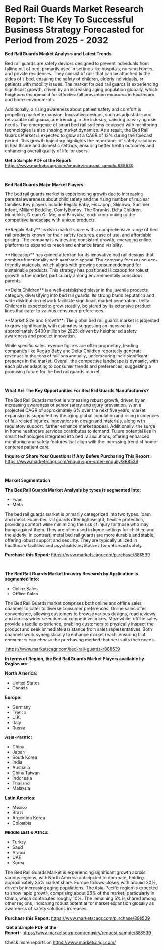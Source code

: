 <p><h1>Bed Rail Guards Market Research Report: The Key To Successful Business Strategy Forecasted for Period from 2025 - 2032</h1></p><p><strong>Bed Rail Guards Market Analysis and Latest Trends</strong></p>
<p><p>Bed rail guards are safety devices designed to prevent individuals from falling out of bed, primarily used in settings like hospitals, nursing homes, and private residences. They consist of rails that can be attached to the sides of a bed, ensuring the safety of children, elderly individuals, or patients with mobility issues. The market for bed rail guards is experiencing significant growth, driven by an increasing aging population globally, which heightens the demand for effective fall prevention measures in healthcare and home environments.</p><p>Additionally, a rising awareness about patient safety and comfort is propelling market expansion. Innovative designs, such as adjustable and retractable rail guards, are trending in the industry, catering to varying user needs. The emergence of smart bed rail systems equipped with monitoring technologies is also shaping market dynamics. As a result, the Bed Rail Guards Market is expected to grow at a CAGR of 13% during the forecast period. This growth trajectory highlights the importance of safety solutions in healthcare and domestic settings, ensuring better health outcomes and enhancing overall quality of life for users.</p></p>
<p><strong>Get a Sample PDF of the Report:&nbsp;</strong> <a href="https://www.marketscagr.com/enquiry/request-sample/888539?utm_campaign=2126&utm_medium=2&utm_source=Github&utm_content=ia&utm_term=07022025&utm_id=bed-rail-guards">https://www.marketscagr.com/enquiry/request-sample/888539</a></p>
<p>&nbsp;</p>
<p><strong>Bed Rail Guards Major Market Players</strong></p>
<p><p>The bed rail guards market is experiencing growth due to increasing parental awareness about child safety and the rising number of nuclear families. Key players include Regalo Baby, Hiccapop, Shinnwa, Summer Infant, Milliard Bedding, ComfyBumpy, The Shrunks, Delta Children, Munchkin, Dream On Me, and Babybbz, each contributing to the competitive landscape with unique products.</p><p>**Regalo Baby** leads in market share with a comprehensive range of bed rail products known for their safety features, ease of use, and affordable pricing. The company is witnessing consistent growth, leveraging online platforms to expand its reach and enhance brand visibility.</p><p>**Hiccapop** has gained attention for its innovative bed rail designs that combine functionality with aesthetic appeal. The company focuses on eco-friendly materials, which aligns with growing consumer demand for sustainable products. This strategy has positioned Hiccapop for robust growth in the market, particularly among environmentally conscious parents.</p><p>**Delta Children** is a well-established player in the juvenile products category, diversifying into bed rail guards. Its strong brand reputation and wide distribution network facilitate significant market penetration. Delta Children is expected to grow steadily, bolstered by its extensive product lines that cater to various consumer preferences.</p><p>**Market Size and Growth**: The global bed rail guards market is projected to grow significantly, with estimates suggesting an increase to approximately $400 million by 2025, driven by heightened safety awareness and product innovation. </p><p>While specific sales revenue figures are often proprietary, leading companies like Regalo Baby and Delta Children reportedly generate revenues in the tens of millions annually, underscoring their significant presence in the market. Overall, the competitive landscape is dynamic, with each player adapting to consumer trends and preferences, suggesting a promising future for the bed rail guards market.</p></p>
<p>&nbsp;</p>
<p><strong>What Are The Key Opportunities For Bed Rail Guards Manufacturers?</strong></p>
<p><p>The Bed Rail Guards market is witnessing robust growth, driven by an increasing awareness of senior safety and injury prevention. With a projected CAGR of approximately 6% over the next five years, market expansion is supported by the aging global population and rising incidences of fall-related injuries. Innovations in design and materials, along with regulatory support, further enhance market appeal. Additionally, the surge in home healthcare services contributes to demand. Future potential lies in smart technologies integrated into bed rail solutions, offering enhanced monitoring and safety features that align with the increasing trend of home-centered patient care.</p></p>
<p><strong>Inquire or Share Your Questions If Any Before Purchasing This Report:</strong> <a href="https://www.marketscagr.com/enquiry/pre-order-enquiry/888539?utm_campaign=2126&utm_medium=2&utm_source=Github&utm_content=ia&utm_term=07022025&utm_id=bed-rail-guards">https://www.marketscagr.com/enquiry/pre-order-enquiry/888539</a></p>
<p>&nbsp;</p>
<p><strong>Market Segmentation</strong></p>
<p><strong>The Bed Rail Guards Market Analysis by types is segmented into:</strong></p>
<p><ul><li>Foam</li><li>Metal</li></ul></p>
<p><p>The bed rail guards market is primarily categorized into two types: foam and metal. Foam bed rail guards offer lightweight, flexible protection, providing comfort while minimizing the risk of injury for those who may bump against them. They are often used in home settings for children and the elderly. In contrast, metal bed rail guards are more durable and stable, offering robust support and security. They are typically utilized in healthcare facilities and psychiatric institutions for enhanced safety.</p></p>
<p><strong>Purchase this Report:&nbsp;</strong><a href="https://www.marketscagr.com/purchase/888539?utm_campaign=2126&utm_medium=2&utm_source=Github&utm_content=ia&utm_term=07022025&utm_id=bed-rail-guards">https://www.marketscagr.com/purchase/888539</a></p>
<p>&nbsp;</p>
<p><strong>The Bed Rail Guards Market Industry Research by Application is segmented into:</strong></p>
<p><ul><li>Online Sales</li><li>Offline Sales</li></ul></p>
<p><p>The Bed Rail Guards market comprises both online and offline sales channels to cater to diverse consumer preferences. Online sales offer convenience, allowing customers to browse various designs, read reviews, and access wider selections at competitive prices. Meanwhile, offline sales provide a tactile experience, enabling customers to physically inspect the product and seek immediate assistance from sales representatives. Both channels work synergistically to enhance market reach, ensuring that consumers can choose the purchasing method that best suits their needs.</p></p>
<p><a href="https://www.marketscagr.com/bed-rail-guards-r888539?utm_campaign=2126&utm_medium=2&utm_source=Github&utm_content=ia&utm_term=07022025&utm_id=bed-rail-guards">&nbsp;https://www.marketscagr.com/bed-rail-guards-r888539</a></p>
<p><strong>In terms of Region, the Bed Rail Guards Market Players available by Region are:</strong></p>
<p>
    <p> <strong> North America: </strong>
        <ul>
            <li>United States</li>
            <li>Canada</li>
        </ul>
        </p> 
    <p> <strong> Europe: </strong>
        <ul>
            <li>Germany</li>
            <li>France</li>
            <li>U.K.</li>
            <li>Italy</li>
            <li>Russia</li>
        </ul>
        </p> 
    <p> <strong> Asia-Pacific: </strong>
        <ul>
            <li>China</li>
            <li>Japan</li>
            <li>South Korea</li>
            <li>India</li>
            <li>Australia</li>
            <li>China Taiwan</li>
            <li>Indonesia</li>
            <li>Thailand</li>
            <li>Malaysia</li>
        </ul>
        </p> 
    <p> <strong> Latin America: </strong>
        <ul>
            <li>Mexico</li>
            <li>Brazil</li>
            <li>Argentina Korea</li>
            <li>Colombia</li>
        </ul>
        </p> 
    <p> <strong> Middle East & Africa: </strong>
        <ul>
            <li>Turkey</li>
            <li>Saudi</li>
            <li>Arabia</li>
            <li>UAE</li>
            <li>Korea</li>
        </ul>
    </p>
    </p>
<p><p>The Bed Rail Guards Market is experiencing significant growth across various regions, with North America anticipated to dominate, holding approximately 35% market share. Europe follows closely with around 30%, driven by increasing aging populations. The Asia-Pacific region is expected to show rapid growth, comprising about 25% of the market, particularly in China, which contributes roughly 10%. The remaining 5% is shared among other regions, indicating robust potential for market expansion globally as awareness of safety solutions increases.</p></p>
<p><strong>Purchase this Report: </strong><a href="https://www.marketscagr.com/purchase/888539?utm_campaign=2126&utm_medium=2&utm_source=Github&utm_content=ia&utm_term=07022025&utm_id=bed-rail-guards">https://www.marketscagr.com/purchase/888539</a></p>
<p>&nbsp;<strong>Get a Sample PDF of the Report:&nbsp;&nbsp;</strong><a href="https://www.marketscagr.com/enquiry/request-sample/888539?utm_campaign=2126&utm_medium=2&utm_source=Github&utm_content=ia&utm_term=07022025&utm_id=bed-rail-guards">https://www.marketscagr.com/enquiry/request-sample/888539</a></p>
<p><strong></strong></p>
<p>Check more reports on <a href="https://www.marketscagr.com/?utm_campaign=2126&utm_medium=2&utm_source=Github&utm_content=ia&utm_term=07022025&utm_id=bed-rail-guards">https://www.marketscagr.com/</a></p>
